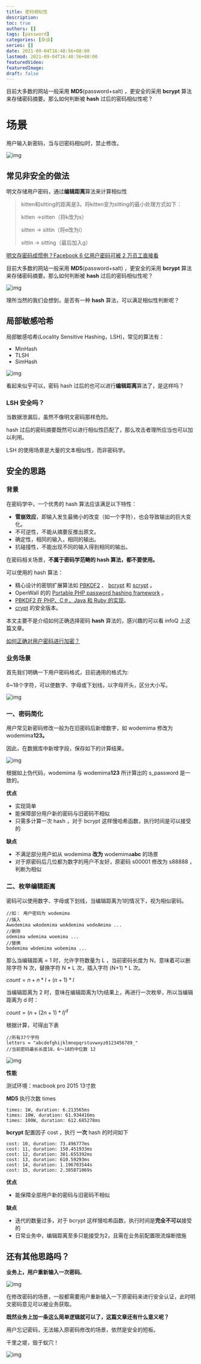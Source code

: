 ```yaml
---
title: 密码相似性
description:
toc: true
authors: []
tags: [password]
categories: [杂谈]
series: []
date: 2021-09-04T16:48:56+08:00
lastmod: 2021-09-04T16:48:56+08:00
featuredVideo:
featuredImage:
draft: false
---
```

目前大多数的网站一般采用 **MD5**(password+salt) ，更安全的采用 **bcrypt** 算法来存储密码摘要。那么如何判断被 **hash** 过后的密码相似性呢？
<!--more-->

# 场景

用户输入新密码，当与旧密码相似时，禁止修改。

![img](/images/7a299040a1f675a760b465c137a49a18.png)

## 常见非安全的做法

明文存储用户密码，通过**编辑距离**算法来计算相似性



> kitten和sitting的距离是3。将kitten变为sitting的最小处理方式如下：
>
> kitten →sitten（将k改为s）
>
> sitten → sittin（将e改为i）
>
> sittin → sitting（最后加入g）



[明文存密码成惯例？Facebook 6 亿用户密码可被 2 万员工直接看](https://www.infoq.cn/article/dg1luq*1fmwkdoi7tjkh)



目前大多数的网站一般采用 **MD5**(password+salt) ，更安全的采用 **bcrypt** 算法来存储密码摘要。那么如何判断被 **hash** 过后的密码相似性呢？

![img](/images/ad83d67edbd75e0318397d4bdccf0039.png)

理所当然的我们会想到，是否有一种 **hash** 算法，可以满足相似性判断呢？

## 局部敏感哈希

局部敏感哈希(Locality Sensitive Hashing，LSH)，常见的算法有：



- MinHash
- TLSH
- SimHash

![img](/images/f2c9fd721b6b952381bee9ae27d5b3e7.png)

看起来似乎可以，密码 hash 过后的也可以进行**编辑距离**算法了，是这样吗？

### LSH 安全吗？

当数据泄漏后，虽然不像明文密码那样危险。

hash 过后的密码摘要既然可以进行相似性匹配了，那么攻击者理所应当也可以加以利用。

LSH 的使用场景是大量的文本相似性，而非密码学。



## 安全的思路

### 背景

在密码学中，一个优秀的 hash 算法应该满足以下特性：



- **雪崩效应**，即输入发生最微小的改变（如一个字符），也会导致输出的巨大变化。
- 不可逆性，不能从摘要反推出原文。
- 确定性，相同的输入，相同的输出。
- 抗碰撞性，不能出现不同的输入得到相同的输出。



在密码相关场景，**不属于密码学范畴的 hash 算法，都不要使用。**



可以使用的 hash 算法：



- 精心设计的密钥扩展算法如 [PBKDF2](http://en.wikipedia.org/wiki/PBKDF2) 、 [bcrypt](http://en.wikipedia.org/wiki/Bcrypt) 和 [scrypt](http://www.tarsnap.com/scrypt.html) 。
- OpenWall 的的 [Portable PHP password hashing framework](http://www.openwall.com/phpass/) 。
- [PBKDF2 在 PHP、C＃、Java 和 Ruby 的实现](https://github.com/defuse/password-hashing)。
- [crypt](http://en.wikipedia.org/wiki/Crypt_(Unix)#Library_Function_crypt.283.29) 的安全版本。



本文主要不是介绍如何正确选择密码 **hash** 算法的，感兴趣的可以看 infoQ 上这篇文章。

[如何正确对用户密码进行加密？](https://www.infoq.cn/article/how-to-encrypt-the-user-password-correctly)



### 业务场景

首先我们明确一下用户密码格式，目前通用的格式为:



6~18个字符，可以使数字、字母或下划线，以字母开头，区分大小写。



![img](/images/cd1dc6747cfb5440d4f62b2d4a4c0b40.png)

### 一、密码简化

用户常见新密码修改一般为在旧密码后新增数字，如 wodemima 修改为 wodemima**123。**

因此，在数据库中新增字段，保存如下的计算结果。

![img](/images/4d6bc95d7893a18de7f5e2cec30640d5.png)

根据如上伪代码，wodemima 与 wodemima**123** 所计算出的 s_password 是一致的。



**优点**



- 实现简单
- 能保障部分用户新的密码与旧密码不相似
- 只需多计算一次 hash ，对于 bcrypt 这样慢哈希函数，执行时间是可以接受的



**缺点**



- 不满足部分用户如从 wodemima **改为** wodemima**abc** 的场景
- 对于原密码后几位都为数字的用户不友好，原密码 s00001 修改为 s88888 ，判断为相似



### 二、枚举编辑距离

密码可以使用数字、字母或下划线，当编辑距离为1的情况下，视为相似密码。

```
//如： 用户密码为 wodemima
//插入
Awodemima wAodemima woAdemima wodeAmima ...
//删除
odemima wdemima woemima ...
//替换
bodemima wbdemima wobemima ...
```



那么当编辑距离 = 1 时，允许字符数量为 L ，当前密码长度为 N，意味着可以删除字符 N 次，替换字符 N * L 次，插入字符 (N+1) * L 次。



$count = n + n * l + (n +1) * l$



当编辑距离为 2 时，意味在编辑距离为1为结果上，再进行一次枚举，所以当编辑距离为 d 时：



$count = (n +  ( 2n + 1) * l ) ^ d$

根据计算，可得出下表

```
//所有37个字符
letters = "abcdefghijklmnopqrstuvwxyz0123456789_" 
//当前密码最长长度18，6～18的中位数 12
```



![img](/images/acc2ed635c52c33baf876e9162b7789c.png)



**性能**

测试环境：macbook pro 2015 13寸款



**MD5** 执行次数 times 

```
times: 1W, duration: 6.213565ms
times: 10W, duration: 61.934416ms
times: 100W, duration: 612.685278ms
```



**bcrypt** 配置因子 cost ，执行 **一次** hash 的时间如下

```
cost: 10, duration: 73.496777ms
cost: 11, duration: 150.451933ms
cost: 12, duration: 301.655392ms
cost: 13, duration: 610.59293ms
cost: 14, duration: 1.196703544s
cost: 15, duration: 2.385871069s
```



**优点**

- 能保障全部用户新的密码与旧密码不相似

**缺点**

- 迭代的数量过多，对于 bcrypt 这样慢哈希函数，执行时间是**完全不可以**接受的
- 日常业务中，编辑距离至多只能接受为2，且需在业务前配置限流熔断措施



## 还有其他思路吗？

**业务上，用户重新输入一次密码**。



![img](/images/4800c07d5cf5cad72e5dc9f3c88c6fa1.png)



在修改密码的场景，一般都需要用户重新输入一下原密码来进行安全认证，此时明文密码意见可以被业务获取。



**既然业务上加一条这么简单逻辑就可以了，这篇文章还有什么意义呢？**

用户忘记密码，无法输入原密码修改的场景，依然是安全的短板。



千里之堤，毁于蚁穴！

![img](/images/bca8e8e58c17a30674edb5cc1a2f966d.png)
